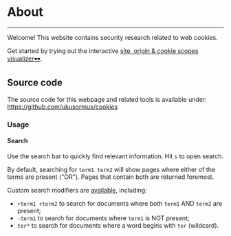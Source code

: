 # About

---

Welcome! This website contains security research related to web cookies.

Get started by trying out the interactive [site, origin & cookie scopes visualizer🕶️](site-origin-cookie-scopes-visualizer/index.html).

## Source code

The source code for this webpage and related tools is available under:<br>
<https://github.com/ukusormus/cookies>

### Usage

#### Search

Use the search bar to quickly find relevant information. Hit `s` to open search.

By default, searching for `term1 term2` will show pages where either of the terms are present ("OR"). Pages that contain both are returned foremost.

Custom search modifiers are [available](https://lunrjs.com/guides/searching.html), including:

- `+term1 +term2` to search for documents where both `term1` AND `term2` are present;
- `-term1` to search for documents where `term1` is NOT present;
- `ter*` to search for documents where a word begins with `ter` (wildcard).
